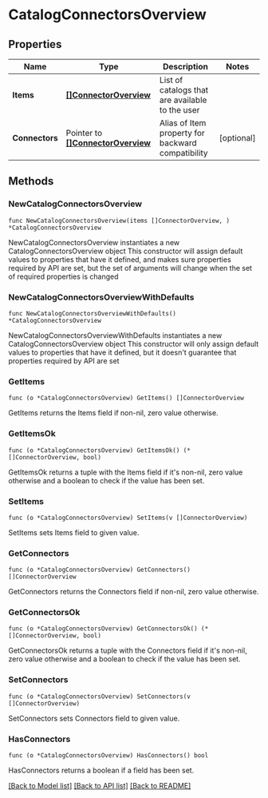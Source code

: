 # CatalogConnectorsOverview

## Properties

Name | Type | Description | Notes
------------ | ------------- | ------------- | -------------
**Items** | [**[]ConnectorOverview**](ConnectorOverview.md) | List of catalogs that are available to the user | 
**Connectors** | Pointer to [**[]ConnectorOverview**](ConnectorOverview.md) | Alias of Item property for backward compatibility | [optional] 

## Methods

### NewCatalogConnectorsOverview

`func NewCatalogConnectorsOverview(items []ConnectorOverview, ) *CatalogConnectorsOverview`

NewCatalogConnectorsOverview instantiates a new CatalogConnectorsOverview object
This constructor will assign default values to properties that have it defined,
and makes sure properties required by API are set, but the set of arguments
will change when the set of required properties is changed

### NewCatalogConnectorsOverviewWithDefaults

`func NewCatalogConnectorsOverviewWithDefaults() *CatalogConnectorsOverview`

NewCatalogConnectorsOverviewWithDefaults instantiates a new CatalogConnectorsOverview object
This constructor will only assign default values to properties that have it defined,
but it doesn't guarantee that properties required by API are set

### GetItems

`func (o *CatalogConnectorsOverview) GetItems() []ConnectorOverview`

GetItems returns the Items field if non-nil, zero value otherwise.

### GetItemsOk

`func (o *CatalogConnectorsOverview) GetItemsOk() (*[]ConnectorOverview, bool)`

GetItemsOk returns a tuple with the Items field if it's non-nil, zero value otherwise
and a boolean to check if the value has been set.

### SetItems

`func (o *CatalogConnectorsOverview) SetItems(v []ConnectorOverview)`

SetItems sets Items field to given value.


### GetConnectors

`func (o *CatalogConnectorsOverview) GetConnectors() []ConnectorOverview`

GetConnectors returns the Connectors field if non-nil, zero value otherwise.

### GetConnectorsOk

`func (o *CatalogConnectorsOverview) GetConnectorsOk() (*[]ConnectorOverview, bool)`

GetConnectorsOk returns a tuple with the Connectors field if it's non-nil, zero value otherwise
and a boolean to check if the value has been set.

### SetConnectors

`func (o *CatalogConnectorsOverview) SetConnectors(v []ConnectorOverview)`

SetConnectors sets Connectors field to given value.

### HasConnectors

`func (o *CatalogConnectorsOverview) HasConnectors() bool`

HasConnectors returns a boolean if a field has been set.


[[Back to Model list]](../README.md#documentation-for-models) [[Back to API list]](../README.md#documentation-for-api-endpoints) [[Back to README]](../README.md)


